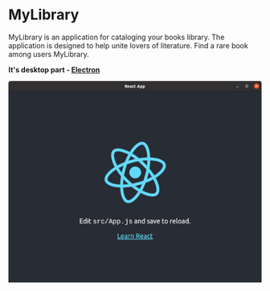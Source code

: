 MyLibrary
===================

MyLibrary is an application for cataloging your books library.
The application is designed to help unite lovers of literature.
Find a rare book among users MyLibrary.

**It's desktop part - [Electron](https://www.electronjs.org/)**

![picture](data/preview.png)

